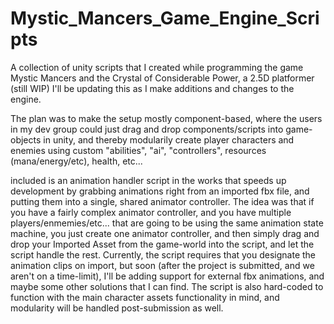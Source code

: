 # Mystic_Mancers_Game_Engine_Scripts
A collection of unity scripts that I created while programming the game Mystic Mancers and the Crystal of Considerable Power, a 2.5D platformer (still WIP)
I'll be updating this as I make additions and changes to the engine.

The plan was to make the setup mostly component-based, where the users in my dev group could just drag and drop components/scripts into game-objects in unity, and thereby modularily create player characters and enemies using custom "abilities", "ai", "controllers", resources (mana/energy/etc), health, etc...

included is an animation handler script in the works that speeds up development by grabbing animations right from an imported fbx file, and putting them into a single, shared animator controller. The idea was that if you have a fairly complex animator controller, and you have multiple players/enmemies/etc... that are going to be using the same animation state machine, you just create one animator controller, and then simply drag and drop your Imported Asset from the game-world into the script, and let the script handle the rest. Currently, the script requires that you designate the animation clips on import, but soon (after the project is submitted, and we aren't on a time-limit), I'll be adding support for external fbx animations, and maybe some other solutions that I can find. The script is also hard-coded to function with the main character assets functionality in mind, and modularity will be handled post-submission as well.

